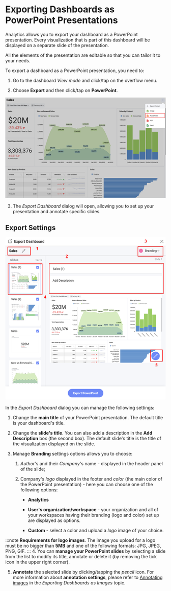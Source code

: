 # Exporting Dashboards as PowerPoint Presentations

Analytics allows you to export your dashboard as a PowerPoint presentation.
Every visualization that is part of this dashboard will be displayed on
a separate slide of the presentation.

All the elements of the presentation are editable so that you can tailor
it to your needs.

To export a dashboard as a PowerPoint presentation, you need to:

1. Go to the dashboard *View mode* and click/tap on the overflow menu.

2. Choose **Export** and then click/tap on **PowerPoint**.

![Powerpoint option in the list of export formats](images/export-as-powerpoint-option.png)

3. The *Export Dashboard* dialog will open, allowing you to set up your
   presentation and annotate specific slides.

## Export Settings

![Settings for PowerPoint presentation in the Export Dashboard menu](images/export-dashboard-as-powerpoint.png)

In the *Export Dashboard* dialog you can manage the following settings:

1.  Change the **main title** of your PowerPoint presentation. The
    default title is your dashboard's title.

2.  Change the **slide's title**. You can also add a description in the **Add Description** box (the second box). The default slide's title is the title of
    the visualization displayed on the slide.

3.  Manage **Branding** settings options allows you to choose:

    1.  *Author*'s and their *Company*'s name - displayed in the header
        panel of the slide;

    2.  Company's *logo* displayed in the footer and *color* (the main
        color of the PowerPoint presentation) - here you can choose one
        of the following options:

        - **Analytics**

        - **User's organization/workspace** - your organization and all of
          your workspaces having their branding (logo and color) set up are
          displayed as options.

        - **Custom** - select a color and upload a *logo* image of
          your choice.

:::note
**Requirements for logo images**. The image you upload for a logo must be no bigger than **5MB** and one of the following formats: JPG, JPEG, PNG, GIF.
:::
4.  You can **manage your PowerPoint slides** by selecting a slide from
    the list to modify its title, annotate or delete it (by removing the
    tick icon in the upper right corner).

5.  **Annotate** the selected slide by clicking/tapping the *pencil*
    icon. For more information about **annotation settings**, please
    refer to [Annotating images](dashboard-export-image.md#annotating) in the *Exporting Dashboards as Images* topic.